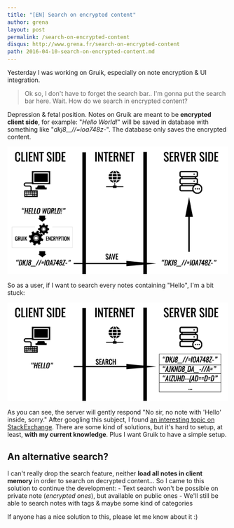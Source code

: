 ```yaml
---
title: "[EN] Search on encrypted content"
author: grena
layout: post
permalink: /search-on-encrypted-content
disqus: http://www.grena.fr/search-on-encrypted-content
path: 2016-04-10-search-on-encrypted-content.md
---
```


Yesterday I was working on Gruik, especially on note encryption & UI integration.

> Ok so, I don't have to forget the search bar.. I'm gonna put the search bar here. Wait. How do we search in encrypted content?

Depression & fetal position.
Notes on Gruik are meant to be **encrypted client side**, for example: "_Hello World!_" will be saved in database with something like "*dkj8__//=ioa748z-*". The database only saves the encrypted content.

<div class="img-legend">
    <img src="/assets/img/posts/gruik-encryption1.png" class="img-thumbnail ">
</div>

So as a user, if I want to search every notes containing "Hello", I'm a bit stuck:

<div class="img-legend">
    <img src="/assets/img/posts/gruik-encryption2.png" class="img-thumbnail ">
</div>

As you can see, the server will gently respond "No sir, no note with 'Hello' inside, sorry."
After googling this subject, I found [an interesting topic on StackExchange](http://crypto.stackexchange.com/questions/3446/is-it-possible-to-match-encrypted-documents-using-user-defined-search-terms).
There are some kind of solutions, but it's hard to setup, at least, **with my current knowledge**. Plus I want Gruik to have a simple setup.

## An alternative search?
I can't really drop the search feature, neither **load all notes in client memory** in order to search on decrypted content...
So I came to this solution to continue the development:
    - Text search won't be possible on private note (*encrypted ones*), but available on public ones
    - We'll still be able to search notes with tags & maybe some kind of categories

If anyone has a nice solution to this, please let me know about it :)
